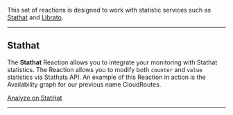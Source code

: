 This set of reactions is designed to work with statistic services such as [Stathat](http://www.stathat.com/) and [Librato](https://www.librato.com/). 

---

## Stathat

The **Stathat** Reaction allows you to integrate your monitoring with Stathat statistics. The Reaction allows you to modify both `counter` and `value` statistics via Stathats API. An example of this Reaction in action is the Availability graph for our previous name CloudRoutes.

<script src="//www.stathat.com/javascripts/embed.js"></script>
<script>StatHatEmbed.render({s1: '9k7j', w: 760, h: 235});</script>
<a href="http://www.stathat.com/stats/9k7j">Analyze on StatHat</a>

---